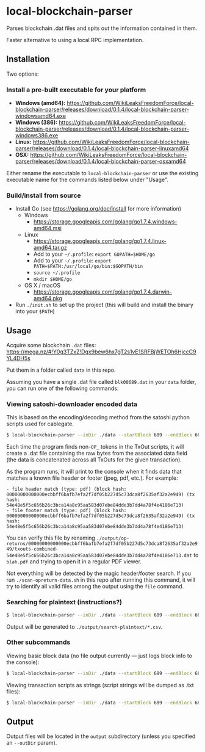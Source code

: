 
# local-blockchain-parser

Parses blockchain .dat files and spits out the information contained in them.

Faster alternative to using a local RPC implementation.

## Installation

Two options:

### Install a pre-built executable for your platform

- **Windows (amd64):** <https://github.com/WikiLeaksFreedomForce/local-blockchain-parser/releases/download/0.1.4/local-blockchain-parser-windowsamd64.exe>
- **Windows (386):** <https://github.com/WikiLeaksFreedomForce/local-blockchain-parser/releases/download/0.1.4/local-blockchain-parser-windows386.exe>
- **Linux:** <https://github.com/WikiLeaksFreedomForce/local-blockchain-parser/releases/download/0.1.4/local-blockchain-parser-linuxamd64>
- **OSX:** <https://github.com/WikiLeaksFreedomForce/local-blockchain-parser/releases/download/0.1.4/local-blockchain-parser-osxamd64>

Either rename the executable to `local-blockchain-parser` or use the existing executable name for the commands listed below under "Usage".

### Build/install from source

- Install Go (see <https://golang.org/doc/install> for more information)
    - Windows
        - <https://storage.googleapis.com/golang/go1.7.4.windows-amd64.msi>
    - Linux
        - <https://storage.googleapis.com/golang/go1.7.4.linux-amd64.tar.gz>
        - Add to your `~/.profile`: `export GOPATH=$HOME/go`
        - Add to your `~/.profile`: `export PATH=$PATH:/usr/local/go/bin:$GOPATH/bin`
        - `source ~/.profile`
        - `mkdir $HOME/go`
    - OS X / macOS
        - <https://storage.googleapis.com/golang/go1.7.4.darwin-amd64.pkg>
- Run `./init.sh` to set up the project (this will build and install the binary into your `$PATH`)


## Usage

Acquire some blockchain `.dat` files: <https://mega.nz/#!Y0g3TZxZ!Dgx9bew6hx7gT2s1vE1SRFBjWETOh6HjccC9YL4DH5s>

Put them in a folder called `data` in this repo.

Assuming you have a single .dat file called `blk00689.dat` in your `data` folder, you can run one of the following commands:


### Viewing satoshi-downloader encoded data

This is based on the encoding/decoding method from the satoshi python scripts used for cablegate.

```sh
$ local-blockchain-parser --inDir ./data --startBlock 689 --endBlock 689 opreturns
```

Each time the program finds non-`OP_` tokens in the TxOut scripts, it will create a .dat file containing the raw bytes from the associated data field (the data is concatenated across all TxOuts for the given transaction).

As the program runs, it will print to the console when it finds data that matches a known file header or footer (jpeg, pdf, etc.).  For example:

```
- file header match (type: pdf) (block hash: 00000000000000ecbbff6bafb7efa2f7df05b227d5c73dca8f2635af32a2e949) (tx hash: 54e48e5f5c656b26c3bca14a8c95aa583d07ebe84dde3b7dd4a78f4e4186e713)
- file footer match (type: pdf) (block hash: 00000000000000ecbbff6bafb7efa2f7df05b227d5c73dca8f2635af32a2e949) (tx hash: 54e48e5f5c656b26c3bca14a8c95aa583d07ebe84dde3b7dd4a78f4e4186e713)
```

You can verify this file by renaming `./output/op-returns/00000000000000ecbbff6bafb7efa2f7df05b227d5c73dca8f2635af32a2e949/txouts-combined-54e48e5f5c656b26c3bca14a8c95aa583d07ebe84dde3b7dd4a78f4e4186e713.dat` to `blah.pdf` and trying to open it in a regular PDF viewer.

Not everything will be detected by the magic header/footer search.  If you run `./scan-opreturn-data.sh` in this repo after running this command, it will try to identify all valid files among the output using the `file` command.

### Searching for plaintext (instructions?)

```sh
$ local-blockchain-parser --inDir ./data --startBlock 689 --endBlock 689 search-plaintext
```

Output will be generated to `./output/search-plaintext/*.csv`.


### Other subcommands

Viewing basic block data (no file output currently — just logs block info to the console):

```sh
$ local-blockchain-parser --inDir ./data --startBlock 689 --endBlock 689 blockdata
```

Viewing transaction scripts as strings (script strings will be dumped as .txt files):

```sh
$ local-blockchain-parser --inDir ./data --startBlock 689 --endBlock 689 scripts
```


## Output

Output files will be located in the `output` subdirectory (unless you specified an `--outDir` param).

